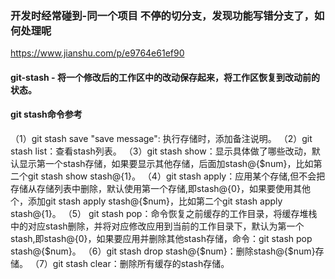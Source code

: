 ### 开发时经常碰到-同一个项目 不停的切分支，发现功能写错分支了，如何处理呢
https://www.jianshu.com/p/e9764e61ef90
#### git-stash - 将一个修改后的工作区中的改动保存起来，将工作区恢复到改动前的状态。

#### git stash命令参考
（1）git stash save "save message": 执行存储时，添加备注说明。
（2）git stash list：查看stash列表。
（3）git stash show：显示具体做了哪些改动，默认显示第一个stash存储，如果要显示其他存储，后面加stash@{$num}，比如第二个git stash show stash@{1}。
（4）git stash apply：应用某个存储,但不会把存储从存储列表中删除，默认使用第一个存储,即stash@{0}，如果要使用其他个，添加git stash apply stash@{$num}，比如第二个git stash apply stash@{1}。
（5） git stash pop：命令恢复之前缓存的工作目录，将缓存堆栈中的对应stash删除，并将对应修改应用到当前的工作目录下，默认为第一个stash,即stash@{0}，如果要应用并删除其他stash存储，命令：git stash pop stash@{$num}。
（6）git stash drop stash@{$num}：删除stash@{$num}存储。
（7）git stash clear：删除所有缓存的stash存储。


